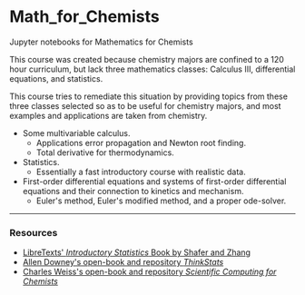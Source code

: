 # Math_for_Chemists
Jupyter notebooks for Mathematics for Chemists

This course was created because chemistry majors are confined to a 120 hour curriculum, but lack three mathematics classes: Calculus III, differential equations, and statistics.

This course tries to remediate this situation by providing topics from these three classes selected so as to be useful for chemistry majors, and most examples and applications are taken from chemistry.

* Some multivariable calculus.
  * Applications error propagation and Newton root finding.
  * Total derivative for thermodynamics.
* Statistics.
  * Essentially a fast introductory course with realistic data.
* First-order differential equations and systems of first-order differential equations and their connection to kinetics and mechanism.
  * Euler's method, Euler's modified method, and a proper ode-solver.   

---

### Resources

*  [LibreTexts' *Introductory Statistics* Book by Shafer and Zhang](https://stats.libretexts.org/Bookshelves/Introductory_Statistics/Book%3A_Introductory_Statistics_(Shafer_and_Zhang))
*  [Allen Downey's open-book and repository *ThinkStats*](https://github.com/AllenDowney/ThinkStats2)
*  [Charles Weiss's open-book and repository *Scientific Computing for Chemists*](https://github.com/weisscharlesj/SciCompforChemists)
